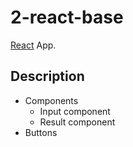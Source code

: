 # 2-react-base
[React](https://reactjs.org/) App.

## Description
- Components
    - Input component
    - Result component
- Buttons
